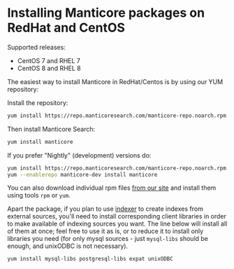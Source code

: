 # Installing Manticore packages on RedHat and CentOS

Supported releases:

* CentOS 7 and RHEL 7
* CentOS 8 and RHEL 8

The easiest way to install Manticore in RedHat/Centos is by using our YUM repository:

Install the repository:
```bash
yum install https://repo.manticoresearch.com/manticore-repo.noarch.rpm
```

Then install Manticore Search:
```bash
yum install manticore
```

If you prefer "Nightly" (development) versions do:

```bash
yum install https://repo.manticoresearch.com/manticore-repo.noarch.rpm
yum --enablerepo manticore-dev install manticore
```

You can also download individual rpm files [from our site](https://manticoresearch.com/downloads/) and install them using tools `rpm` or `yum`.

Apart the package, if you plan to use [indexer](../Adding_data_from_external_storages/Plain_indexes_creation.md#Indexer-tool) to create indexes from external sources, you'll need to install corresponding client libraries in order to make available of indexing sources you want. The line below will install all of them at once; feel free to use it as is, or to reduce it to install only libraries you need (for only mysql sources - just `mysql-libs` should be enough, and unixODBC is not necessary).

```bash
yum install mysql-libs postgresql-libs expat unixODBC
```
